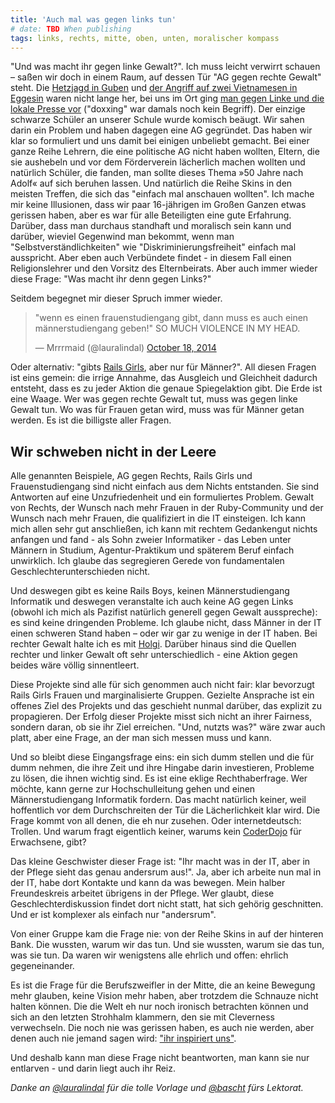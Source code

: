 ```yaml
---
title: 'Auch mal was gegen links tun'
# date: TBD When publishing
tags: links, rechts, mitte, oben, unten, moralischer kompass
---
```


"Und was macht ihr gegen linke Gewalt?". Ich muss leicht verwirrt schauen – saßen wir doch in einem Raum, auf dessen Tür "AG gegen rechte Gewalt" steht. Die [Hetzjagd in Guben](http://de.wikipedia.org/wiki/Hetzjagd_in_Guben) und [der Angriff auf zwei Vietnamesen in Eggesin](http://www.rp-online.de/panorama/eggesin-haftstrafen-fuer-rechte-schlaeger-aid-1.2058474) waren nicht lange her, bei uns im Ort ging [man gegen Linke und die lokale Presse vor](https://www.antifainfoblatt.de/artikel/%C2%BBvolksfeinde%C2%AB-im-visier) ("doxxing" war damals noch kein Begriff). Der einzige schwarze Schüler an unserer Schule wurde komisch beäugt. Wir sahen darin ein Problem und haben dagegen eine AG gegründet. Das haben wir klar so formuliert und uns damit bei einigen unbeliebt gemacht. Bei einer ganze Reihe Lehrern, die eine politische AG nicht haben wollten, Eltern, die sie aushebeln und vor dem Förderverein lächerlich machen wollten und natürlich Schüler, die fanden, man sollte dieses Thema »50 Jahre nach Adolf« auf sich beruhen lassen. Und natürlich die Reihe Skins in den meisten Treffen, die sich das "einfach mal anschauen wollten". Ich mache mir keine Illusionen, dass wir paar 16-jährigen im Großen Ganzen etwas gerissen haben, aber es war für alle Beteiligten eine gute Erfahrung. Darüber, dass man durchaus standhaft und moralisch sein kann und darüber, wieviel Gegenwind man bekommt, wenn man "Selbstverständlichkeiten" wie "Diskriminierungsfreiheit" einfach mal ausspricht. Aber eben auch Verbündete findet - in diesem Fall einen Religionslehrer und den Vorsitz des Elternbeirats. Aber auch immer wieder diese Frage: "Was macht ihr denn gegen Links?"

Seitdem begegnet mir dieser Spruch immer wieder.

<blockquote class="twitter-tweet" lang="en"><p>&quot;wenn es einen frauenstudiengang gibt, dann muss es auch einen männerstudiengang geben!&quot; SO MUCH VIOLENCE IN MY HEAD.</p>&mdash; Mrrrmaid (@lauralindal) <a href="https://twitter.com/lauralindal/status/523480964039983104">October 18, 2014</a></blockquote>
<script async src="//platform.twitter.com/widgets.js" charset="utf-8"></script>

Oder alternativ: "gibts [Rails Girls](http://railsgirls.com/), aber nur für Männer?". All diesen Fragen ist eins gemein: die irrige Annahme, das Ausgleich und Gleichheit dadurch entsteht, dass es zu jeder Aktion die genaue Spiegelaktion gibt. Die Erde ist eine Waage. Wer was gegen rechte Gewalt tut, muss was gegen linke Gewalt tun. Wo was für Frauen getan wird, muss was für Männer getan werden. Es ist die billigste aller Fragen.

## Wir schweben nicht in der Leere

Alle genannten Beispiele, AG gegen Rechts, Rails Girls und Frauenstudiengang sind nicht einfach aus dem Nichts entstanden. Sie sind Antworten auf eine Unzufriedenheit und ein formuliertes Problem. Gewalt von Rechts, der Wunsch nach mehr Frauen in der Ruby-Community und der Wunsch nach mehr Frauen, die qualifiziert in die IT einsteigen. Ich kann mich allen sehr gut anschließen, ich kann mit rechtem Gedankengut nichts anfangen und fand - als Sohn zweier Informatiker - das Leben unter Männern in Studium, Agentur-Praktikum und späterem Beruf einfach unwirklich. Ich glaube das segregieren Gerede von fundamentalen Geschlechterunterschieden nicht.

Und deswegen gibt es keine Rails Boys, keinen Männerstudiengang Informatik und deswegen veranstalte ich auch keine AG gegen Links (obwohl ich mich als Pazifist natürlich generell gegen Gewalt ausspreche): es sind keine dringenden Probleme. Ich glaube nicht, dass Männer in der IT einen schweren Stand haben – oder wir gar zu wenige in der IT haben. Bei rechter Gewalt halte ich es mit [Holgi](http://holgi.blogger.de/stories/1543329/). Darüber hinaus sind die Quellen rechter und linker Gewalt oft sehr unterschiedlich - eine Aktion gegen beides wäre völlig sinnentleert.

Diese Projekte sind alle für sich genommen auch nicht fair: klar bevorzugt Rails Girls Frauen und marginalisierte Gruppen. Gezielte Ansprache ist ein offenes Ziel des Projekts und das geschieht nunmal darüber, das explizit zu propagieren. Der Erfolg dieser Projekte misst sich nicht an ihrer Fairness, sondern daran, ob sie ihr Ziel erreichen. "Und, nutzts was?" wäre zwar auch platt, aber eine Frage, an der man sich messen muss und kann.

Und so bleibt diese Eingangsfrage eins: ein sich dumm stellen und die für dumm nehmen, die ihre Zeit und ihre Hingabe darin investieren, Probleme zu lösen, die ihnen wichtig sind. Es ist eine eklige Rechthaberfrage. Wer möchte, kann gerne zur Hochschulleitung gehen und einen Männerstudiengang Informatik fordern. Das macht natürlich keiner, weil hoffentlich vor dem Durchschreiten der Tür die Lächerlichkeit klar wird. Die Frage kommt von all denen, die eh nur zusehen. Oder internetdeutsch: Trollen. Und warum fragt eigentlich keiner, warums kein [CoderDojo](https://coderdojo.com/) für Erwachsene, gibt?

Das kleine Geschwister dieser Frage ist: "Ihr macht was in der IT, aber in der Pflege sieht das genau andersrum aus!". Ja, aber ich arbeite nun mal in der IT, habe dort Kontakte und kann da was bewegen. Mein halber Freundeskreis arbeitet übrigens in der Pflege. Wer glaubt, diese Geschlechterdiskussion findet dort nicht statt, hat sich gehörig geschnitten. Und er ist komplexer als einfach nur "andersrum".

Von einer Gruppe kam die Frage nie: von der Reihe Skins in auf der hinteren Bank. Die wussten, warum wir das tun. Und sie wussten, warum sie das tun, was sie tun. Da waren wir wenigstens alle ehrlich und offen: ehrlich gegeneinander.

Es ist die Frage für die Berufszweifler in der Mitte, die an keine Bewegung mehr glauben, keine Vision mehr haben, aber trotzdem die Schnauze nicht halten können. Die die Welt eh nur noch ironisch betrachten können und sich an den letzten Strohhalm klammern, den sie mit Cleverness verwechseln. Die noch nie was gerissen haben, es auch nie werden, aber denen auch nie jemand sagen wird: ["ihr inspiriert uns"](https://twitter.com/pat/status/524028335647907840).

Und deshalb kann man diese Frage nicht beantworten, man kann sie nur entlarven - und darin liegt auch ihr Reiz.

*Danke an [@lauralindal](http://twitter.com/lauralindal) für die tolle Vorlage und [@bascht](http://twitter.com/bascht) fürs Lektorat.*
